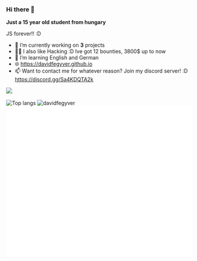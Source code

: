 ### Hi there 👋

**Just a 15 year old student from hungary**

JS forever!! :D

- 🔭 I’m currently working on **3** projects
- 🐱‍💻 I also like Hacking :D Ive got 12 bounties, 3800$ up to now
- 🌱 I’m learning English and German
- 🌐 https://davidfegyver.github.io
- 📫 Want to contact me for whatever reason? Join my discord server! :D https://discord.gg/Sa4KDQTA2k

![](https://komarev.com/ghpvc/?username=davidfegyver&color=brightgreen)

![Top langs](https://github-readme-stats.vercel.app/api/top-langs/?username=davidfegyver&layout=compact)
![davidfegyver](https://github-readme-streak-stats.herokuapp.com/?user=davidfegyver)
![davidfegyver](https://github.com/davidfegyver/davidfegyver/blob/master/github-metrics.svg)
